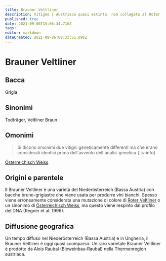 ```yaml
---
title: Brauner Veltliner
description: Vitigno | Austriaco quasi estinto, non collegato al Roter Veltliner.
published: true
date: 2021-09-06T15:06:34.716Z
tags: 
editor: markdown
dateCreated: 2021-09-06T09:33:51.096Z
---
```


# Brauner Veltliner

## Bacca
Grigia

## Sinonimi
Todträger, Veltliner Braun

## Omonimi
> Si dicono omonimi due vitigni geneticamente differenti ma che erano considerati identici prima dell'avvento dell'analisi genetica
{.is-info}

[Österreichisch Weiss](/vitigni/osterreichisch-weiss)

## Origini e parentele
Il Brauner Veltliner è una varietà del Niederösterreich (Bassa Austria) con bacche bruno-grigiastre che viene usata per produrre vini bianchi. Spesso viene erroneamente considerata una mutazione di colore di [Roter Veltliner](/vitigni/roter-veltliner) o un sinonimo di [Österreichisch Weiss](/vitigni/osterreichisch-weiss), ma questo viene respinto dal profilo del DNA (Regner et al. 1996).

## Diffusione geografica
Un tempo diffuso nel Niederösterreich (Bassa Austria) e in Ungheria, il Brauner Veltliner è oggi quasi scomparso. Un raro varietale Brauner Veltliner è prodotto da Alois Raubal (Bioweinbau-Raubal) nella Thermenregion austriaca.
